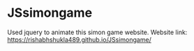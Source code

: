 # JSsimongame
Used jquery to animate this simon game website.
Website link: https://rishabhshukla489.github.io/JSsimongame/

